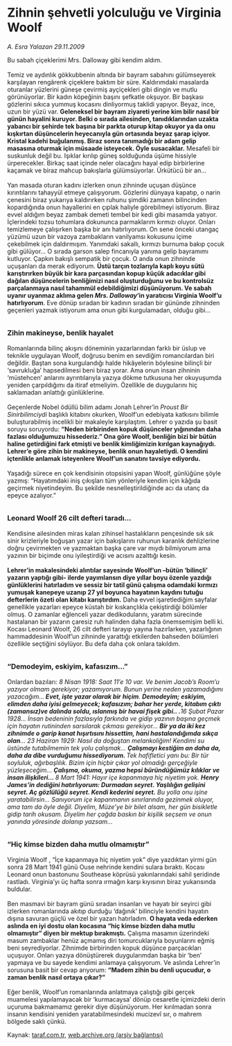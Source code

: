 # Zihnin şehvetli yolculuğu ve Virginia Woolf

*A. Esra Yalazan 29.11.2009*

<div class="yazi">Bu sabah çiçeklerimi Mrs. Dalloway gibi kendim aldım. <br/><br/>Temiz ve aydınlık gökkubbenin altında bir bayram sabahını gülümseyerek karşılayan rengârenk çiçeklere baktım bir süre. Kaldırımdaki masalarda oturanlar yüzlerini güneşe çevirmiş ayçiçekleri gibi dingin ve mutlu görünüyorlar. Bir kadın köpeğinin başını şefkatle okşuyor. Bir başkası gözlerini sıkıca yummuş kocasını dinliyormuş taklidi yapıyor. Beyaz, ince, uzun bir yüzü var. <b>Geleneksel bir bayram ziyareti yerine kim bilir nasıl bir günün hayalini kuruyor. Belki o sırada ailesinden, tanıdıklarından uzakta yabancı bir şehirde tek başına bir parkta oturup kitap okuyor ya da onu kışkırtan düşüncelerin heyecanıyla gün ortasında beyaz şarap içiyor. Kristal kadehi buğulanmış. Biraz sonra tanımadığı bir adam gelip masasına oturmak için müsaade isteyecek. Öyle susacaklar.</b> Mesafeli bir suskunluk değil bu. Işıklar kırılıp güneş solduğunda üşüme hissiyle ürperecekler. Birkaç saat içinde neler olacağını hayal edip birbirlerine kaçamak ve biraz mahcup bakışlarla gülümsüyorlar. Ürkütücü bir an... <br/><br/>Yan masada oturan kadını izlerken onun zihninde uçuşan düşünce kırıntılarını tahayyül etmeye çalışıyorum. Gözlerini dünyaya kapatıp, o narin çenesini biraz yukarıya kaldırırken ruhunu şimdiki zamanın bilincinden kopardığında onun hayallerini en çıplak haliyle görebilmeyi istiyorum. Biraz evvel aldığım beyaz zambak demeti tembel bir kedi gibi masamda yatıyor. İçlerindeki tozsu tohumlara dokununca parmaklarım kırmızı oluyor. Onları temizlemeye çalışırken başka bir anı hatırlıyorum. On sene önceki utangaç yüzümü uzun bir vazoya zambakların vanilyamsı kokusunu içime çekebilmek için daldırmışım. Yanımdaki sakallı, kırmızı burnuma bakıp çocuk gibi gülüyor... O sırada garson salep fincanıyla yanıma gelip bayramımı kutluyor. Çapkın bakışlı sempatik bir çocuk. O anda onun zihninde uçuşanları da merak ediyorum. <b>Üstü tarçın tozlarıyla kaplı koyu sütü karıştırırken büyük bir kara parçasından kopup küçük adacıklar gibi dağılan düşüncelerin benliğimizi nasıl oluşturduğunu ve bu kontrolsüz parçalanmaya nasıl tahammül edebildiğimizi düşünüyorum. Ve sabah uyanır uyanmaz aklıma gelen <i>Mrs. Dalloway</i>’in yaratıcısı Virginia Woolf’u hatırlıyorum</b>. Eve dönüp sıradan bir kadının sıradan bir gününde zihninden geçenleri yazmak istiyorum ama onun gibi kurgulamadan, olduğu gibi...<b> <br/><br/><br/><font size="3">Zihin makineyse, benlik hayalet</font> </b><br/><br/>Romanlarında bilinç akışını döneminin yazarlarından farklı bir üslup ve teknikle uygulayan Woolf, doğrusu benim en sevdiğim romancılardan biri değildir. Baştan sona kurgulandığı halde hikâyelerin böylesine bilinçli bir ‘savrukluğa’ hapsedilmesi beni biraz yorar. Ama onun insan zihninin ‘müstehcen’ anlarını ayrıntılarıyla yazıya dökme tutkusuna her okuyuşumda yeniden çarpıldığımı da itiraf etmeliyim. Özellikle de duygularını hiç saklamadan anlattığı günlüklerine. <br/><br/>Geçenlerde Nobel ödüllü bilim adamı Jonah Lehrer’in <i>Proust Bir Sinirbilimciydi</i> başlıklı kitabını okurken, Woolf’un edebiyata katkısını bilimle buluşturabilmiş incelikli bir makaleyle karşılaştım. Lehrer o yazıda şu basit soruyu soruyordu: <b>“Neden birbirinden kopuk düşünceler yığınından daha fazlası olduğumuzu hissederiz.” Ona göre Woolf, benliğin bizi bir bütün haline getirdiğini fark etmişti ve benlik kimliğimizin kırılgan kaynağıydı. Lehrer’e göre zihin bir makineyse, benlik onun hayaletiydi. O kendini içtenlikle anlamak isteyenlere Woolf’un sanatını tavsiye ediyordu. </b><br/><br/>Yaşadığı sürece en çok kendisinin otopsisini yapan Woolf, günlüğüne şöyle yazmış: “Hayatımdaki iniş çıkışları tüm yönleriyle kendim için kâğıda geçirmek niyetindeyim. Bu şekilde nesnelleştirildiğinde acı da utanç da epeyce azalıyor.” <b><br/><br/><br/><font size="3">Leonard Woolf 26 cilt defteri taradı...</font></b> <br/><br/>Kendisine ailesinden miras kalan zihinsel hastalıkların pençesinde sık sık sinir krizleriyle boğuşan yazar için bakışlarını ruhunun karanlık dehlizlerine doğru çevirmekten ve yazmaktan başka çare var mıydı bilmiyorum ama yazının bir biçimde onu iyileştirdiği ve acısını azalttığı kesin. <b><br/><br/>Lehrer’in makalesindeki alıntılar sayesinde Woolf’un –bütün ‘bilinçli’ yazarın yaptığı gibi- ilerde yayımlansın diye yıllar boyu özenle yazdığı günlüklerini hatırladım ve sessiz bir tatil günü çalışma odamdaki kırmızı yumuşak kanepeye uzanıp 27 yıl boyunca hayatının kaydını tutuğu defterlerin özeti olan kitabı karıştırdım.</b> Daha evvel işaretlediğim sayfalar genellikle yazarları epeyce küstah bir kıskançlıkla çekiştirdiği bölümler olmuş. O zamanlar eğlenceli yazar dedikodularını, yaratım sürecinde hastalanan bir yazarın çaresiz ruh halinden daha fazla önemsemişim belli ki. Kocası Leonard Woolf, 26 cilt defteri tarayıp yayına hazırlarken, yazarlığının hammaddesinin Woolf’un zihninde yarattığı etkilerden bahseden bölümleri özellikle seçtiğini söylüyor. Bu defa daha çok onlara takıldım. <b><br/><br/><br/><font size="3">“Demodeyim, eskiyim, kafasızım...”</font></b> <br/><br/>Onlardan bazıları: <i>8 Nisan 1918: Saat 11’e 10 var. Ve benim Jacob’s Room’u yazıyor olmam gerekiyor; yazamıyorum. Bunun yerine neden yazamadığımı yazacağım...<b> Evet, işte yazar olarak bir</b> <b>hiçim</b>. <b>Demodeyim; eskiyim, elimden daha iyisi gelmeyecek; kafasızım; bahar her yerde, kitabım çıktı (zamansız)ve dalında soldu, ıslanmış bir havai fişek gibi.. .</b>16 Şubat Pazar 1928... İnsan bedeninin fazlasıyla farkında ve gidip yazının başına geçmek için hayatın rutininden sarsılarak çıkması gerekiyor... <b>Bir ya da iki kez zihnimde o garip kanat hışırtısını hissettim, hani hastalandığımda sıkça olan</b>... 23 Haziran 1929: Nasıl da doğuştan melankoliğim! Kendimi su üstünde tutabilmemin tek yolu çalışmak... <b>Çalışmayı kestiğim an daha da, daha da dibe vurduğumu hissediyorum. </b>Tek hafifletici yanı bu: Bir tür soyluluk, ağırbaşlılık. Bizim için hiçbir çıkar yol olmadığı gerçeğiyle yüzleşeceğim... <b>Çalışma, okuma, yazma hepsi büründüğümüz kılıklar ve insan ilişkileri... </b>8 Mart 1941: Hayır içe kapanmaya hiç niyetim yok. <b>Henry James’in dediğini hatırlıyorum: Durmadan seyret. Yaşlılığın gelişini seyret. Aç gözlülüğü seyret. Kendi kederini seyret.</b> Bu yolla onu işine yaratabilirsin... Sanıyorum içe kapanmanın sınırlarında gezinmek oluyor, ama tam da öyle değil. Diyelim, Müze’ye bir bilet alsam, her gün bisikletle gidip tarih okusam. Diyelim her çağda baskın bir kişilik seçsem ve onun yanında yöresinde dolanıp yazsam...</i><b> <br/><br/><br/><font size="3">“Hiç kimse bizden daha mutlu olmamıştır”</font></b> <br/><br/>Virginia Woolf , “İçe kapanmaya hiç niyetim yok” diye yazdıktan yirmi gün sonra 28 Mart 1941 günü Ouse nehrinde kendini sulara bıraktı. Kocası Leonard onun bastonunu Southease köprüsü yakınlarındaki sahil şeridinde rastladı. Virginia’yı üç hafta sonra ırmağın karşı kıyısının biraz yukarısında buldular. <br/><br/>Ben masmavi bir bayram günü sıradan insanları ve hayatı bir seyirci gibi izlerken romanlarında akıtıp durduğu ‘dağınık’ bilinciyle kendini hayatın dışına savuran güçlü ve özel bir yazarı hatırladım. <b>O hayata veda ederken aslında en iyi dostu olan kocasına “hiç kimse bizden daha mutlu olmamıştır” diyen bir mektup bırakmıştı.</b> Çalışma masamın üzerindeki masum zambaklar henüz açmamış diri tomurcuklarıyla boyunlarını eğmiş beni seyrediyorlar. Zihnimde birbirinden kopuk düşünce parçacıkları uçuşuyor. Onları yazıya dönüştürerek duygularımdan başka bir ‘ben’ yapmaya ve bu sayede kendimi anlamaya çalışıyorum. Ve aslında Lehrer’in sorusuna basit bir cevap arıyorum: <b>“Madem zihin bu denli uçucudur, o zaman benlik nasıl ortaya çıkar?” </b><br/><br/>Eğer benlik, Woolf’un romanlarında anlatmaya çalıştığı gibi gerçek muamelesi yapılamayacak bir ‘kurmacaysa’ dönüp cesaretle içimizdeki derin uçuruma bakmamamız gerekir diye düşünüyorum. Her kırılmadan sonra insanın kendisini yeniden yaratabilmesindeki mucizevî sır, o mahrem bölgede saklı çünkü.
              </div>

Kaynak: [taraf.com.tr](http://www.taraf.com.tr:80/makale/8765.htm), [web.archive.org (arşiv bağlantısı)](http://web.archive.org/web/20100323134618/http://www.taraf.com.tr:80/makale/8765.htm)
